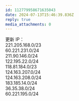 ```yaml
---
id: 112779958671635043
date: 2024-07-13T15:46:39.836Z
reply: true
media_attachments: 0
---
```


更新 IP：  
221.205.168.0/23  
60.221.231.0/24  
211.90.146.0/24  
122.195.22.0/24  
118.81.184.0/23  
124.163.207.0/24  
124.163.208.0/24  
183.185.14.0/24  
36.35.38.0/24  
60.221.195.0/24

